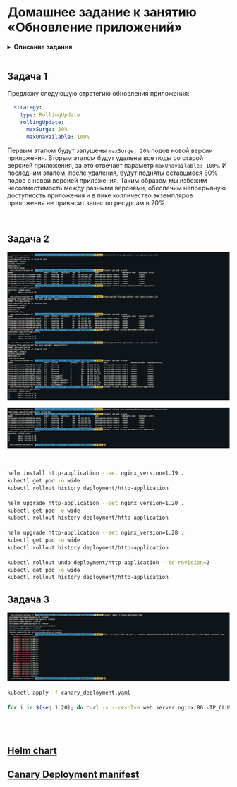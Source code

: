 # Домашнее задание к занятию «Обновление приложений»

<details>
<summary><b>Описание задания</b></summary>

### Цель задания

Выбрать и настроить стратегию обновления приложения.

### Чеклист готовности к домашнему заданию

1. Кластер K8s.

### Инструменты и дополнительные материалы, которые пригодятся для выполнения задания

1. [Документация Updating a Deployment](https://kubernetes.io/docs/concepts/workloads/controllers/deployment/#updating-a-deployment).
2. [Статья про стратегии обновлений](https://habr.com/ru/companies/flant/articles/471620/).

-----

### Задание 1. Выбрать стратегию обновления приложения и описать ваш выбор

1. Имеется приложение, состоящее из нескольких реплик, которое требуется обновить.
2. Ресурсы, выделенные для приложения, ограничены, и нет возможности их увеличить.
3. Запас по ресурсам в менее загруженный момент времени составляет 20%.
4. Обновление мажорное, новые версии приложения не умеют работать со старыми.
5. Вам нужно объяснить свой выбор стратегии обновления приложения.

### Задание 2. Обновить приложение

1. Создать deployment приложения с контейнерами nginx и multitool. Версию nginx взять 1.19. Количество реплик — 5.
2. Обновить версию nginx в приложении до версии 1.20, сократив время обновления до минимума. Приложение должно быть доступно.
3. Попытаться обновить nginx до версии 1.28, приложение должно оставаться доступным.
4. Откатиться после неудачного обновления.

## Дополнительные задания — со звёздочкой*

Задания дополнительные, необязательные к выполнению, они не повлияют на получение зачёта по домашнему заданию. **Но мы настоятельно рекомендуем вам выполнять все задания со звёздочкой.** Это поможет лучше разобраться в материале.   

### Задание 3*. Создать Canary deployment

1. Создать два deployment'а приложения nginx.
2. При помощи разных ConfigMap сделать две версии приложения — веб-страницы.
3. С помощью ingress создать канареечный деплоймент, чтобы можно было часть трафика перебросить на разные версии приложения.

### Правила приёма работы

1. Домашняя работа оформляется в своем Git-репозитории в файле README.md. Выполненное домашнее задание пришлите ссылкой на .md-файл в вашем репозитории.
2. Файл README.md должен содержать скриншоты вывода необходимых команд, а также скриншоты результатов.
3. Репозиторий должен содержать тексты манифестов или ссылки на них в файле README.md.

</details>

<br>

## Задача 1

Предложу следующую стратегию обновления приложения:

```yaml
  strategy:
    type: RollingUpdate
    rollingUpdate:
      maxSurge: 20%
      maxUnavailable: 100%
```

Первым этапом будут запушены `maxSurge: 20%` подов новой версии приложения. Вторым этапом будут удалены все поды со старой версией приложения, за это отвечает параметр `maxUnavailable: 100%`. И последним этапом, после удаления, будут подняты оставшиеся 80% подов с новой версией приложения. Таким образом мы избежим несовместимость между разными версиями, обеспечим непрерывную доступность приложения и в пике колличество экземпляров приложения не привысит запас по ресурсам в 20%.

<br>

## Задача 2

![Скриншот 1](https://github.com/cachmc/netology_devops_homework/raw/main/07-kubernetes/14-app-update/pictures/task-02-00.png)

![Скриншот 2](https://github.com/cachmc/netology_devops_homework/raw/main/07-kubernetes/14-app-update/pictures/task-02-01.png)

<br>

```bash
helm install http-application --set nginx_version=1.19 .
kubectl get pod -o wide
kubectl rollout history deployment/http-application

helm upgrade http-application --set nginx_version=1.20 .
kubectl get pod -o wide
kubectl rollout history deployment/http-application

helm upgrade http-application --set nginx_version=1.28 .
kubectl get pod -o wide
kubectl rollout history deployment/http-application

kubectl rollout undo deployment/http-application --to-revision=2
kubectl get pod -o wide
kubectl rollout history deployment/http-application
```

## Задача 3

![Скриншот 3](https://github.com/cachmc/netology_devops_homework/raw/main/07-kubernetes/14-app-update/pictures/task-03-00.png)

```bash
kubectl apply -f canary_deployment.yaml

for i in $(seq 1 20); do curl -s --resolve web.server.nginx:80:<IP_CLUSTER_NODE> web.server.nginx | grep "Nginx version"; done
```

<br>
<br>

## [Helm chart](https://github.com/cachmc/netology_devops_homework/tree/main/07-kubernetes/14-app-update/src/helm)

## [Canary Deployment manifest](https://github.com/cachmc/netology_devops_homework/tree/main/07-kubernetes/14-app-update/src/canary_deployment.yaml)
